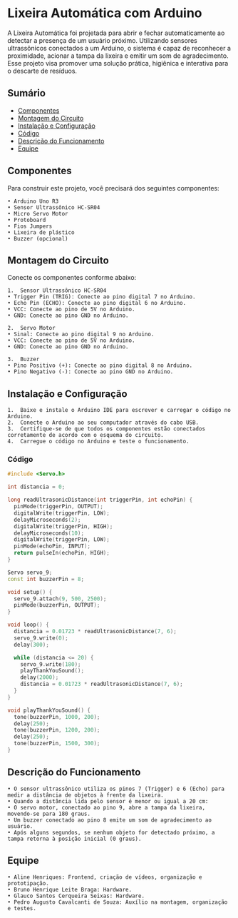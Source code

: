 # Lixeira Automática com Arduino

A Lixeira Automática foi projetada para abrir e fechar automaticamente ao detectar a presença de um usuário próximo. Utilizando sensores ultrassônicos conectados a um Arduino, o sistema é capaz de reconhecer a proximidade, acionar a tampa da lixeira e emitir um som de agradecimento. Esse projeto visa promover uma solução prática, higiênica e interativa para o descarte de resíduos.


## Sumário

- [Componentes](#componentes)
- [Montagem do Circuito](#montagem-do-circuito)
- [Instalação e Configuração](#instalacao-e-configuracao)
- [Código](#codigo)
- [Descrição do Funcionamento](#descricao-do-funcionamento)
- [Equipe](#equipe)


## Componentes

Para construir este projeto, você precisará dos seguintes componentes:

    • Arduino Uno R3
    • Sensor Ultrassônico HC-SR04
    • Micro Servo Motor
    • Protoboard
    • Fios Jumpers
    • Lixeira de plástico
    • Buzzer (opcional)


## Montagem do Circuito

Conecte os componentes conforme abaixo:

	1.	Sensor Ultrassônico HC-SR04
	• Trigger Pin (TRIG): Conecte ao pino digital 7 no Arduino.
	• Echo Pin (ECHO): Conecte ao pino digital 6 no Arduino.
	• VCC: Conecte ao pino de 5V no Arduino.
	• GND: Conecte ao pino GND no Arduino.

	2.	Servo Motor
	• Sinal: Conecte ao pino digital 9 no Arduino.
	• VCC: Conecte ao pino de 5V no Arduino.
	• GND: Conecte ao pino GND no Arduino.

	3.	Buzzer
	• Pino Positivo (+): Conecte ao pino digital 8 no Arduino.
	• Pino Negativo (-): Conecte ao pino GND no Arduino.


## Instalação e Configuração

	1.	Baixe e instale o Arduino IDE para escrever e carregar o código no Arduino.
	2.	Conecte o Arduino ao seu computador através do cabo USB.
	3.	Certifique-se de que todos os componentes estão conectados corretamente de acordo com o esquema do circuito.
	4.	Carregue o código no Arduino e teste o funcionamento.


### Código

```cpp 
#include <Servo.h> 

int distancia = 0; 

long readUltrasonicDistance(int triggerPin, int echoPin) {
  pinMode(triggerPin, OUTPUT); 
  digitalWrite(triggerPin, LOW);
  delayMicroseconds(2);
  digitalWrite(triggerPin, HIGH);
  delayMicroseconds(10);
  digitalWrite(triggerPin, LOW);
  pinMode(echoPin, INPUT);
  return pulseIn(echoPin, HIGH);
}

Servo servo_9; 
const int buzzerPin = 8; 

void setup() {
  servo_9.attach(9, 500, 2500);   
  pinMode(buzzerPin, OUTPUT);
}

void loop() {
  distancia = 0.01723 * readUltrasonicDistance(7, 6);
  servo_9.write(0);
  delay(300);

  while (distancia <= 20) {
    servo_9.write(180);
    playThankYouSound();
    delay(2000);
    distancia = 0.01723 * readUltrasonicDistance(7, 6);
  }
}

void playThankYouSound() {
  tone(buzzerPin, 1000, 200);
  delay(250);
  tone(buzzerPin, 1200, 200);
  delay(250);
  tone(buzzerPin, 1500, 300);
}
```


## Descrição do Funcionamento

	• O sensor ultrassônico utiliza os pinos 7 (Trigger) e 6 (Echo) para medir a distância de objetos à frente da lixeira.
	• Quando a distância lida pelo sensor é menor ou igual a 20 cm:
	• O servo motor, conectado ao pino 9, abre a tampa da lixeira, movendo-se para 180 graus.
	• Um buzzer conectado ao pino 8 emite um som de agradecimento ao usuário.
	• Após alguns segundos, se nenhum objeto for detectado próximo, a tampa retorna à posição inicial (0 graus).


## Equipe

	• Aline Henriques: Frontend, criação de vídeos, organização e prototipação.
	• Bruno Henrique Leite Braga: Hardware.
	• Glauco Santos Cerqueira Seixas: Hardware.
	• Pedro Augusto Cavalcanti de Souza: Auxílio na montagem, organização e testes.